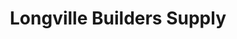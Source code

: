 ---
title: "Longville Builders Supply"
url: /longville/longville-builders-supply/
shop: Eisenwaren
---